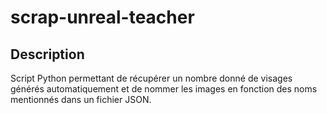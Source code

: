 # scrap-unreal-teacher

## Description
Script Python permettant de récupérer un nombre donné de visages générés automatiquement et de nommer les images en fonction des noms mentionnés dans un fichier JSON.
